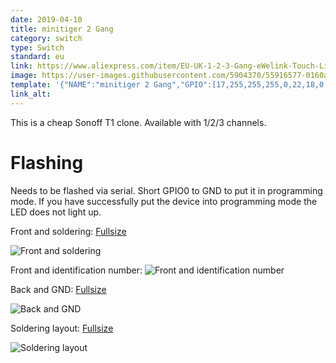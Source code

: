 ```yaml
---
date: 2019-04-10
title: minitiger 2 Gang
category: switch
type: Switch
standard: eu
link: https://www.aliexpress.com/item/EU-UK-1-2-3-Gang-eWelink-Touch-Light-Smart-Switch-WiFi-Wall-Switch-With-Alexa/32916836771.html
image: https://user-images.githubusercontent.com/5904370/55916577-0160ab00-5bed-11e9-8e9b-c20bf489af07.png
template: '{"NAME":"minitiger 2 Gang","GPIO":[17,255,255,255,0,22,18,0,21,56,0,0,0],"FLAG":0,"BASE":28}' 
link_alt: 
---
```

This is a cheap Sonoff T1 clone. Available with 1/2/3 channels.

# Flashing
Needs to be flashed via serial. 
Short GPIO0 to GND to put it in programming mode. 
If you have successfully put the device into programming mode the LED does not light up.

Front and soldering: [Fullsize](https://ibb.co/fGxR0CJ)

![Front and soldering](https://camo.githubusercontent.com/ff406476fc4c6c31822741801b8c5b86137c4f66/68747470733a2f2f692e6962622e636f2f6647785230434a2f494d472d32303139303431302d3135333933392e6a7067)

Front and identification number: 
![Front and identification number](https://camo.githubusercontent.com/ecf1d251a6975a62c84c47ed2c61322c7428ba70/68747470733a2f2f692e6962622e636f2f46735654447a352f494d472d32303139303431302d3137333932322e6a7067)

Back and GND: [Fullsize](https://ibb.co/6wmcNyx)

![Back and GND](https://camo.githubusercontent.com/26afe2a5c5b3409958bf3281926092c88d959969/68747470733a2f2f692e6962622e636f2f36776d634e79782f494d472d32303139303431302d3135333935332e6a7067)

Soldering layout: [Fullsize](https://ibb.co/ZLt9WG1)

![Soldering layout](https://camo.githubusercontent.com/ab096b78e59490d1fa8c0c81a42a04d1bc47b2dd/68747470733a2f2f692e6962622e636f2f5a4c74395747312f494d472d32303139303431302d3137333934322e6a7067)



